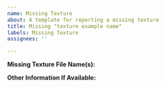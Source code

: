 ```yaml
---
name: Missing Texture
about: A template for reporting a missing texture
title: Missing "texture example name"
labels: Missing Texture
assignees: ''

---
```


**Missing Texture File Name(s):**




**Other Information If Available:**
